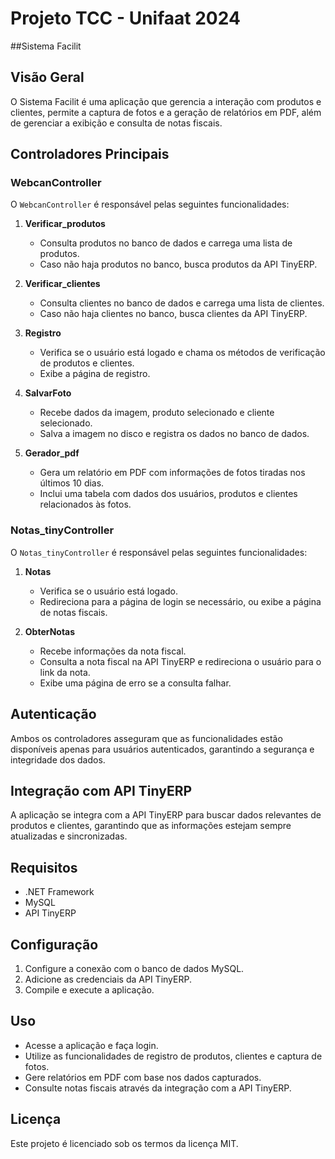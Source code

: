 <H1>Projeto TCC - Unifaat 2024</H1>

##Sistema Facilit

## Visão Geral
O Sistema Facilit é uma aplicação que gerencia a interação com produtos e clientes, permite a captura de fotos e a geração de relatórios em PDF, além de gerenciar a exibição e consulta de notas fiscais.

## Controladores Principais

### WebcanController
O `WebcanController` é responsável pelas seguintes funcionalidades:

1. **Verificar_produtos**
   - Consulta produtos no banco de dados e carrega uma lista de produtos.
   - Caso não haja produtos no banco, busca produtos da API TinyERP.

2. **Verificar_clientes**
   - Consulta clientes no banco de dados e carrega uma lista de clientes.
   - Caso não haja clientes no banco, busca clientes da API TinyERP.

3. **Registro**
   - Verifica se o usuário está logado e chama os métodos de verificação de produtos e clientes.
   - Exibe a página de registro.

4. **SalvarFoto**
   - Recebe dados da imagem, produto selecionado e cliente selecionado.
   - Salva a imagem no disco e registra os dados no banco de dados.

5. **Gerador_pdf**
   - Gera um relatório em PDF com informações de fotos tiradas nos últimos 10 dias.
   - Inclui uma tabela com dados dos usuários, produtos e clientes relacionados às fotos.

### Notas_tinyController
O `Notas_tinyController` é responsável pelas seguintes funcionalidades:

1. **Notas**
   - Verifica se o usuário está logado.
   - Redireciona para a página de login se necessário, ou exibe a página de notas fiscais.

2. **ObterNotas**
   - Recebe informações da nota fiscal.
   - Consulta a nota fiscal na API TinyERP e redireciona o usuário para o link da nota.
   - Exibe uma página de erro se a consulta falhar.

## Autenticação
Ambos os controladores asseguram que as funcionalidades estão disponíveis apenas para usuários autenticados, garantindo a segurança e integridade dos dados.

## Integração com API TinyERP
A aplicação se integra com a API TinyERP para buscar dados relevantes de produtos e clientes, garantindo que as informações estejam sempre atualizadas e sincronizadas.

## Requisitos
- .NET Framework
- MySQL
- API TinyERP

## Configuração
1. Configure a conexão com o banco de dados MySQL.
2. Adicione as credenciais da API TinyERP.
3. Compile e execute a aplicação.

## Uso
- Acesse a aplicação e faça login.
- Utilize as funcionalidades de registro de produtos, clientes e captura de fotos.
- Gere relatórios em PDF com base nos dados capturados.
- Consulte notas fiscais através da integração com a API TinyERP.

## Licença
Este projeto é licenciado sob os termos da licença MIT.